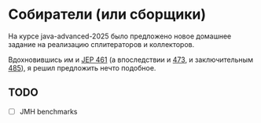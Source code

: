# Собиратели (или сборщики)

На курсе java-advanced-2025 было предложено новое домашнее задание на реализацию сплитераторов и коллекторов.

Вдохновившись им и [JEP 461](https://openjdk.org/jeps/461) (а впоследствии и [473](https://openjdk.org/jeps/473),
и заключительным [485](https://openjdk.org/jeps/485)), я решил предложить нечто подобное.

## TODO

- [ ] JMH benchmarks
